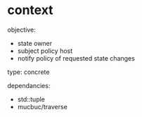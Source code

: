 context
=======

objective:
* state owner  
* subject policy host  
* notify policy of requested state changes  

type: concrete  

dependancies:
* std::tuple  
* mucbuc/traverse  

